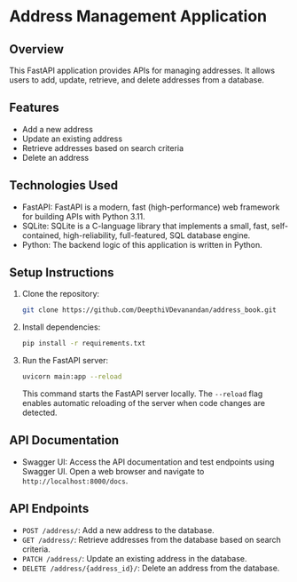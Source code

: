 # Address Management Application

## Overview

This FastAPI application provides APIs for managing addresses. It allows users to add, update, retrieve, and delete addresses from a database.

## Features

- Add a new address
- Update an existing address
- Retrieve addresses based on search criteria
- Delete an address

## Technologies Used

- FastAPI: FastAPI is a modern, fast (high-performance) web framework for building APIs with Python 3.11.
- SQLite: SQLite is a C-language library that implements a small, fast, self-contained, high-reliability, full-featured, SQL database engine.
- Python: The backend logic of this application is written in Python.

## Setup Instructions

1. Clone the repository:
   ```bash
   git clone https://github.com/DeepthiVDevanandan/address_book.git
   ```
2. Install dependencies:
   ```bash
   pip install -r requirements.txt
   ```
3. Run the FastAPI server:
   ```bash
   uvicorn main:app --reload
   ```
   This command starts the FastAPI server locally. The `--reload` flag enables automatic reloading of the server when code changes are detected.

## API Documentation

- Swagger UI: Access the API documentation and test endpoints using Swagger UI. Open a web browser and navigate to `http://localhost:8000/docs`.

## API Endpoints

- `POST /address/`: Add a new address to the database.
- `GET /address/`: Retrieve addresses from the database based on search criteria.
- `PATCH /address/`: Update an existing address in the database.
- `DELETE /address/{address_id}/`: Delete an address from the database.
